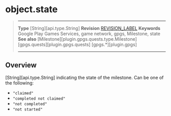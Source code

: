# object.state

> --------------------- ------------------------------------------------------------------------------------------
> __Type__              [String][api.type.String]
> __Revision__          [REVISION_LABEL](REVISION_URL)
> __Keywords__          Google Play Games Services, game network, gpgs, Milestone, state
> __See also__          [Milestone][plugin.gpgs.quests.type.Milestone]
>						[gpgs.quests][plugin.gpgs.quests]
>                       [gpgs.*][plugin.gpgs]
> --------------------- ------------------------------------------------------------------------------------------

## Overview

[String][api.type.String] indicating the state of the milestone. Can be one of the following:

* `"claimed"`
* `"completed not claimed"`
* `"not completed"`
* `"not started"`